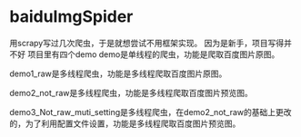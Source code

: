 # baiduImgSpider
用scrapy写过几次爬虫，于是就想尝试不用框架实现。
因为是新手，项目写得并不好
项目里有四个demo
demo是单线程的爬虫，功能是爬取百度图片原图。

demo1_raw是多线程爬虫，功能是多线程爬取百度图片原图。

demo2_not_raw是多线程爬虫，功能是多线程爬取百度图片预览图。

demo3_Not_raw_muti_setting是多线程爬虫，在demo2_not_raw的基础上更改的，为了利用配置文件设置，功能是多线程爬取百度图片预览图。

